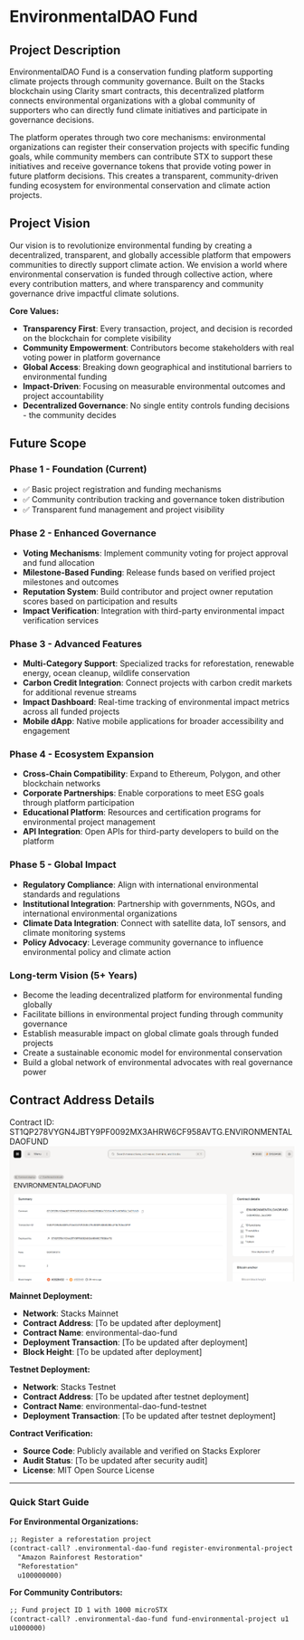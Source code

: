 # EnvironmentalDAO Fund

## Project Description

EnvironmentalDAO Fund is a conservation funding platform supporting climate projects through community governance. Built on the Stacks blockchain using Clarity smart contracts, this decentralized platform connects environmental organizations with a global community of supporters who can directly fund climate initiatives and participate in governance decisions.

The platform operates through two core mechanisms: environmental organizations can register their conservation projects with specific funding goals, while community members can contribute STX to support these initiatives and receive governance tokens that provide voting power in future platform decisions. This creates a transparent, community-driven funding ecosystem for environmental conservation and climate action projects.

## Project Vision

Our vision is to revolutionize environmental funding by creating a decentralized, transparent, and globally accessible platform that empowers communities to directly support climate action. We envision a world where environmental conservation is funded through collective action, where every contribution matters, and where transparency and community governance drive impactful climate solutions.

**Core Values:**
- **Transparency First**: Every transaction, project, and decision is recorded on the blockchain for complete visibility
- **Community Empowerment**: Contributors become stakeholders with real voting power in platform governance
- **Global Access**: Breaking down geographical and institutional barriers to environmental funding
- **Impact-Driven**: Focusing on measurable environmental outcomes and project accountability
- **Decentralized Governance**: No single entity controls funding decisions - the community decides

## Future Scope

### Phase 1 - Foundation (Current)
- ✅ Basic project registration and funding mechanisms
- ✅ Community contribution tracking and governance token distribution
- ✅ Transparent fund management and project visibility

### Phase 2 - Enhanced Governance
- **Voting Mechanisms**: Implement community voting for project approval and fund allocation
- **Milestone-Based Funding**: Release funds based on verified project milestones and outcomes
- **Reputation System**: Build contributor and project owner reputation scores based on participation and results
- **Impact Verification**: Integration with third-party environmental impact verification services

### Phase 3 - Advanced Features
- **Multi-Category Support**: Specialized tracks for reforestation, renewable energy, ocean cleanup, wildlife conservation
- **Carbon Credit Integration**: Connect projects with carbon credit markets for additional revenue streams
- **Impact Dashboard**: Real-time tracking of environmental impact metrics across all funded projects
- **Mobile dApp**: Native mobile applications for broader accessibility and engagement

### Phase 4 - Ecosystem Expansion
- **Cross-Chain Compatibility**: Expand to Ethereum, Polygon, and other blockchain networks
- **Corporate Partnerships**: Enable corporations to meet ESG goals through platform participation
- **Educational Platform**: Resources and certification programs for environmental project management
- **API Integration**: Open APIs for third-party developers to build on the platform

### Phase 5 - Global Impact
- **Regulatory Compliance**: Align with international environmental standards and regulations
- **Institutional Integration**: Partnership with governments, NGOs, and international environmental organizations
- **Climate Data Integration**: Connect with satellite data, IoT sensors, and climate monitoring systems
- **Policy Advocacy**: Leverage community governance to influence environmental policy and climate action

### Long-term Vision (5+ Years)
- Become the leading decentralized platform for environmental funding globally
- Facilitate billions in environmental project funding through community governance
- Establish measurable impact on global climate goals through funded projects
- Create a sustainable economic model for environmental conservation
- Build a global network of environmental advocates with real governance power

## Contract Address Details
 Contract ID: ST1QP278VYGN4JBTY9PF0092MX3AHRW6CF958AVTG.ENVIRONMENTALDAOFUND
 ![alt text](img.png)

 
**Mainnet Deployment:**
- **Network**: Stacks Mainnet
- **Contract Address**: [To be updated after deployment]
- **Contract Name**: environmental-dao-fund
- **Deployment Transaction**: [To be updated after deployment]
- **Block Height**: [To be updated after deployment]

**Testnet Deployment:**
- **Network**: Stacks Testnet
- **Contract Address**: [To be updated after testnet deployment]
- **Contract Name**: environmental-dao-fund-testnet
- **Deployment Transaction**: [To be updated after testnet deployment]

**Contract Verification:**
- **Source Code**: Publicly available and verified on Stacks Explorer
- **Audit Status**: [To be updated after security audit]
- **License**: MIT Open Source License

---

### Quick Start Guide

**For Environmental Organizations:**
```clarity
;; Register a reforestation project
(contract-call? .environmental-dao-fund register-environmental-project 
  "Amazon Rainforest Restoration" 
  "Reforestation" 
  u100000000)
```

**For Community Contributors:**
```clarity
;; Fund project ID 1 with 1000 microSTX
(contract-call? .environmental-dao-fund fund-environmental-project u1 u1000000)
```

